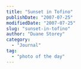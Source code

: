 ```yaml
---
title: "Sunset in Tofino"
publishDate: "2007-07-25"
modifiedDate: "2007-07-25"
slug: "sunset-in-tofino"
author: "Duane Storey"
category:
  - "Journal"
tag:
  - "photo of the day"
---
```


